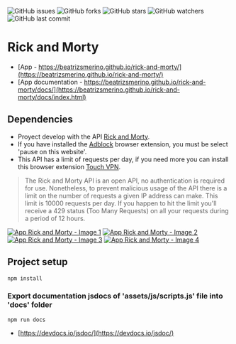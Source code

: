 ![GitHub issues](https://img.shields.io/github/issues/beatrizsmerino/rick-and-morty)
![GitHub forks](https://img.shields.io/github/forks/beatrizsmerino/rick-and-morty)
![GitHub stars](https://img.shields.io/github/stars/beatrizsmerino/rick-and-morty)
![GitHub watchers](https://img.shields.io/github/watchers/beatrizsmerino/rick-and-morty)
![GitHub last commit](https://img.shields.io/github/last-commit/beatrizsmerino/rick-and-morty)

# Rick and Morty

- [App - https://beatrizsmerino.github.io/rick-and-morty/](https://beatrizsmerino.github.io/rick-and-morty/)
- [App documentation - https://beatrizsmerino.github.io/rick-and-morty/docs/](https://beatrizsmerino.github.io/rick-and-morty/docs/index.html)


## Dependencies

- Proyect develop with the API [Rick and Morty](https://rickandmortyapi.com/).
- If you have installed the [Adblock](https://chrome.google.com/webstore/detail/adblock-%E2%80%94-best-ad-blocker/gighmmpiobklfepjocnamgkkbiglidom) browser extension, you must be select 'pause on this website'.
- This API has a limit of requests per day, if you need more you can install this browser extension [Touch VPN](https://chrome.google.com/webstore/detail/touch-vpn/bihmplhobchoageeokmgbdihknkjbknd?hl=es).

> The Rick and Morty API is an open API, no authentication is required for use. Nonetheless, to prevent malicious usage of the API there is a limit on the number of requests a given IP address can make. This limit is 10000 requests per day. If you happen to hit the limit you'll receive a 429 status (Too Many Requests) on all your requests during a period of 12 hours.

[![App Rick and Morty - Image 1](https://beatrizsmerino.github.io/rick-and-morty/documentation/images/Screenshot_1.jpg "App Rick and Morty")](https://beatrizsmerino.github.io/rick-and-morty/)
[![App Rick and Morty - Image 2](https://beatrizsmerino.github.io/rick-and-morty/documentation/images/Screenshot_2.jpg "App Rick and Morty")](https://beatrizsmerino.github.io/rick-and-morty/)
[![App Rick and Morty - Image 3](https://beatrizsmerino.github.io/rick-and-morty/documentation/images/Screenshot_3.jpg "App Rick and Morty")](https://beatrizsmerino.github.io/rick-and-morty/)
[![App Rick and Morty - Image 4](https://beatrizsmerino.github.io/rick-and-morty/documentation/images/Screenshot_4.jpg "App Rick and Morty")](https://beatrizsmerino.github.io/rick-and-morty/)

## Project setup

```
npm install
```

### Export documentation jsdocs of 'assets/js/scripts.js' file into 'docs' folder

```
npm run docs
```
- [https://devdocs.io/jsdoc/](https://devdocs.io/jsdoc/)
